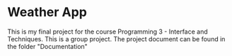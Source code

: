 # Weather App

This is my final project for the course Programming 3 - Interface and Techniques. This is a group project. The project document can be found in the folder "Documentation"
